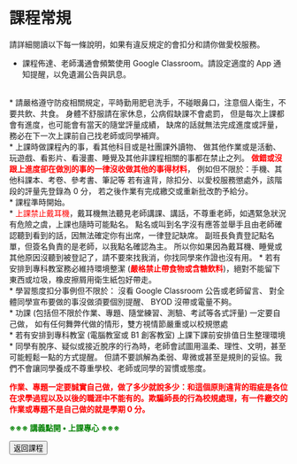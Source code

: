 
# 課程常規

請詳細閱讀以下每一條說明，如果有違反規定的會扣分和請你做愛校服務。

<!--* 課程全學期使用電腦，規劃全學期 BYOD (自帶電腦)，每次上課前一天請確保電池蓄電充足。如有問題請第一週上課提出。-->
* 課程佈達、老師溝通會頻繁使用 Google Classroom。請設定適度的 App 通知提醒，以免遺漏公告與訊息。
<br>
* 請嚴格遵守防疫相關規定，平時勤用肥皂洗手，不碰眼鼻口，注意個人衛生，不要共飲、共食。
身體不舒服請在家休息，公病假缺課不會處罰，
但是每次上課都會有進度，也可能會有當天的隨堂評量成績，
缺席的話就無法完成進度或評量，務必在下一次上課前自己找老師或同學補齊。
<br>
* 上課時做課程內的事，看其他科目或是社團課外讀物、
做其他作業或是活動、玩遊戲、看影片、看漫畫、睡覺及其他非課程相關的事都在禁止之列。
<b><span style="color:red">做錯或沒跟上進度卻在做別的事的一律沒收做其他的事得材料</span></b>，
例如但不限於：手機、其他科課本、考卷、參考書、筆記等
若有違背，除扣分、以愛校服務懲處外，該階段的評量先登錄為 0 分，
若之後作業有完成繳交或重新批改酌予給分。
<br>
* 課程準時開始。
<br>
* <span style="color:red">上課禁止戴耳機</span>，戴耳機無法聽見老師講課、講話，不尊重老師，如遇緊急狀況有危險之虞，上課也隨時可能點名。
點名或叫到名字沒有應答並舉手且由老師確認聽到看到的話，因無法確定你有出席，一律登記缺席。
副班長負責登記點名單，但簽名負責的是老師，以我點名確認為主。
所以你如果因為戴耳機、睡覺或其他原因沒聽到被登記了，請不要來找我消，你找同學來作證也沒有用。
* 若有安排到專科教室務必維持環境整潔 (<b><span style="color:red">嚴格禁止帶食物或含糖飲料</span></b>)，絕對不能留下東西或垃圾，橡皮擦屑用衛生紙包好帶走。
<br>
* 學習態度扣分事例但不限於：
沒看 Google Classroom 公告或老師留言、
對全體同學宣布要做的事沒做須要個別提醒、
BYOD 沒帶或電量不夠。
<br>
* 功課 (包括但不限於作業、專題、隨堂練習、測驗、考試等各式評量) 一定要自己做，
如有任何舞弊代做的情形，雙方視情節嚴重或以校規懲處
<br>
* 若有安排到專科教室 (電腦教室或 B1 創客教室) 上課下課前安排值日生整理環境
<br>
* 同學有脫序、疑似或接近脫序的行為時，老師會試圖用溫柔、理性、文明，甚至可能輕鬆一點的方式提醒。
但請不要誤解為柔弱、卑微或甚至是規則的妥協。我們不會讓同學養成不尊重學校、老師或同學的習慣或態度。

<b><span style="color:red">作業、專題一定要誠實自己做，做了多少就說多少：和這個原則違背的瑕疵是各位在求學過程以及以後的職涯中不能有的。欺騙師長的行為校規處理，有一件繳交的作業或專題不是自己做的就是學期 0 分。</span></b>

<b><span style="color:green">※※※ 講義點開 • 上課專心 ※※※</span></b>

<button onclick="history.back()">返回課程</button>

